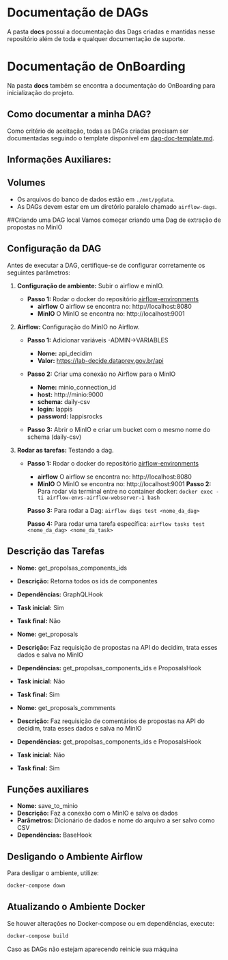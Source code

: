 # Documentação de DAGs

A pasta **docs** possui a documentação das Dags criadas e mantidas nesse repositório além de toda e qualquer documentação de suporte.

# Documentação de OnBoarding
Na pasta **docs** também se encontra a documentação do OnBoarding para inicialização do projeto.

## Como documentar a minha DAG?

Como critério de aceitação, todas as DAGs criadas precisam ser documentadas seguindo o template disponível em [dag-doc-template.md](docs/dag-doc-template.md).

## Informações Auxiliares:

## Volumes

- Os arquivos do banco de dados estão em `./mnt/pgdata`.
- As DAGs devem estar em um diretório paralelo chamado `airflow-dags`.

##Criando uma DAG local
Vamos começar criando uma Dag de extração de propostas no MinIO
## Configuração da DAG

Antes de executar a DAG, certifique-se de configurar corretamente os seguintes parâmetros:

1. **Configuração de ambiente:** Subir o airflow e minIO.
    - **Passo 1:** Rodar o docker do repositório [airflow-environments](https://gitlab.com/lappis-unb/decidimbr/airflow-envs)
        - **airflow** O airflow se encontra no: http://localhost:8080
        - **MinIO** O MinIO se encontra no: http://localhost:9001

2. **Airflow:** Configuração do MinIO no Airflow.
    - **Passo 1:** Adicionar variáveis
        -ADMIN->VARIABLES 
        - **Nome:** api_decidim
        - **Valor:** https://lab-decide.dataprev.gov.br/api

    - **Passo 2:** Criar uma conexão no Airflow para o MinIO 
        - **Nome:** minio_connection_id 
        - **host:** http://minio:9000
        - **schema:** daily-csv
        - **login:** lappis
        - **password:** lappisrocks
    
    - **Passo 3:** Abrir o MinIO e criar um bucket com o mesmo nome do schema (daily-csv)
   
3. **Rodar as tarefas:** Testando a dag.
    - **Passo 1:** Rodar o docker do repositório [airflow-environments](https://gitlab.com/lappis-unb/decidimbr/airflow-envs)
        - **airflow** O airflow se encontra no: http://localhost:8080
        - **MinIO** O MinIO se encontra no: http://localhost:9001 
         **Passo 2:** Para rodar via terminal entre no container docker: 
   ```docker exec -ti airflow-envs-airflow-webserver-1 bash```

         **Passo 3:** Para rodar a Dag: ```airflow dags test <nome_da_dag>```

         **Passo 4:** Para rodar uma tarefa específica: ```airflow tasks test <nome_da_dag> <nome_da_task>```


## Descrição das Tarefas

- **Nome:** get_propolsas_components_ids
- **Descrição:** Retorna todos os ids de componentes
- **Dependências:** GraphQLHook
- **Task inicial:** Sim
- **Task final:** Não


- **Nome:** get_proposals
- **Descrição:** Faz requisição de propostas na API do decidim, trata esses dados e salva no MinIO
- **Dependências:** get_propolsas_components_ids e ProposalsHook
- **Task inicial:** Não
- **Task final:** Sim


- **Nome:** get_proposals_commments
- **Descrição:** Faz requisição de comentários de propostas na API do decidim, trata esses dados e salva no MinIO
- **Dependências:** get_propolsas_components_ids e ProposalsHook
- **Task inicial:** Não
- **Task final:** Sim


## Funções auxiliares

- **Nome:** save_to_minio
- **Descrição:** Faz a conexão com o MinIO e salva os dados
- **Parâmetros:** Dicionário de dados e nome do arquivo a ser salvo como CSV
- **Dependências:** BaseHook

## Desligando o Ambiente Airflow

Para desligar o ambiente, utilize:
```bash
docker-compose down
```
## Atualizando o Ambiente Docker
Se houver alterações no Docker-compose ou em dependências, execute:

```bash
docker-compose build
```
Caso as DAGs não estejam aparecendo reinicie sua máquina
